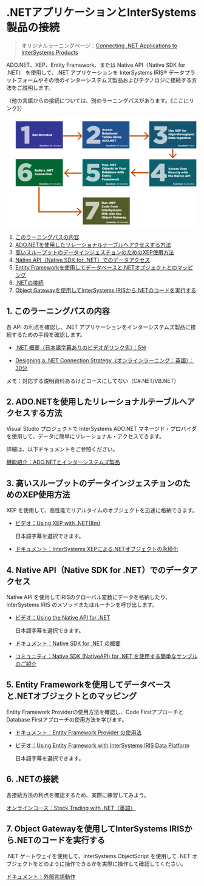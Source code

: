 # .NETアプリケーションとInterSystems製品の接続
> オリジナルラーニングページ：[Connecting .NET Applications to InterSystems Products](https://learning.intersystems.com/course/view.php?id=968)

ADO.NET、XEP、Entity Framework、または Native API（Native SDK for .NET） を使用して、.NET アプリケーションを InterSystems IRIS® データプラットフォームやその他のインターシステムズ製品およびテクノロジに接続する方法をご説明します。

（他の言語からの接続については、別のラーニングパスがあります。《ここにリンク》）


![](/assets/dotNetAppToISCProducts.png)

1. [このラーニングパスの内容](#1-このラーニングパスの内容)
2. [ADO.NETを使用したリレーショナルテーブルへアクセスする方法](#2-adonetを使用したリレーショナルテーブルへアクセスする方法)
3. [高いスループットのデータインジェスチョンのためのXEP使用方法](#3-高いスループットのデータインジェスチョンのためのxep使用方法)
4. [Native API（Native SDK for .NET）でのデータアクセス](#4-native-apinative-sdk-for-netでのデータアクセス)
5. [Entity Frameworkを使用してデータベースと.NETオブジェクトとのマッピング]()
6. [.NETの接続](#6-netの接続)
7. [Object Gatewayを使用してInterSystems IRISから.NETのコードを実行する](#7-object-gatewayを使用してintersystems-irisからnetのコードを実行する)





## 1. このラーニングパスの内容
各 API の利点を確認し、.NET アプリケーションをインターシステムズ製品に接続するための手段を確認します。

- [.NET 概要（日本語字幕ありのビデオがリンク先）：5分](https://learning.intersystems.com/course/view.php?id=1059)

- [Designing a .NET Connection Strategy（オンラインラーニング：英語）：30分](https://learning.intersystems.com/course/view.php?name=.NET%20Connection%20Strategy)

メモ：対応する説明資料あるけどコースにしてない（C#.NET/VB.NET）

## 2. ADO.NETを使用したリレーショナルテーブルへアクセスする方法

Visual Studio プロジェクトで InterSystems ADO.NET マネージド・プロバイダを使用して、データに簡単にリレーショナル・アクセスできます。

詳細は、以下ドキュメントをご参照ください。

[機能紹介：ADO.NETとインターシステムズ製品](https://docs.intersystems.com/irislatestj/csp/docbook/DocBook.UI.Page.cls?KEY=AFL_adonet)

## 3. 高いスループットのデータインジェスチョンのためのXEP使用方法

XEP を使用して、高性能でリアルタイムのオブジェクトを迅速に格納できます。

- [ビデオ：Using XEP with .NET(8m)](https://learning.intersystems.com/course/view.php?name=Using%20XEP%20with%20.NET)

    日本語字幕を選択できます。

- [ドキュメント：InterSystems XEPによる.NETオブジェクトの永続化](https://docs.intersystems.com/irislatestj/csp/docbook/DocBook.UI.Page.cls?KEY=BNETXEP)

## 4. Native API（Native SDK for .NET）でのデータアクセス
Native API を使用してIRISのグローバル変数にデータを格納したり、InterSystems IRIS のメソッドまたはルーチンを呼び出します。

- [ビデオ：Using the Native API for .NET](https://learning.intersystems.com/course/view.php?name=Native%20API%20for%20.NET)

    日本語字幕を選択できます。

- [ドキュメント：Native SDK for .NET の概要](https://docs.intersystems.com/irislatestj/csp/docbook/DocBook.UI.Page.cls?KEY=BNETNAT_about)

- [コミュニティ：Native SDK (NativeAPI) for .NET を使用する簡単なサンプルのご紹介](https://jp.community.intersystems.com/node/559276)

## 5. Entity Frameworkを使用してデータベースと.NETオブジェクトとのマッピング
Entity Framework Providerの使用方法を確認し、Code FirstアプローチとDatabase Firstアプローチの使用方法を学びます。

- [ドキュメント：Entity Framework Provider の使用法](https://docs.intersystems.com/irislatestj/csp/docbook/DocBook.UI.Page.cls?KEY=BNET_eframe)

- [ビデオ：Using Entity Framework with InterSystems IRIS Data Platform](https://learning.intersystems.com/course/view.php?name=Entity%20Framework)

    日本語字幕を選択できます。

## 6. .NETの接続
各接続方法の利点を確認するため、実際に練習してみよう。

[オンラインコース：Stock Trading with .NET（英語）](https://learning.intersystems.com/course/view.php?name=.NET%20Financial%20Play)

## 7. Object Gatewayを使用してInterSystems IRISから.NETのコードを実行する

.NET ゲートウェイを使用して、InterSystems ObjectScript を使用して .NET オブジェクトをどのように操作できるかを実際に操作して確認してください。

[ドキュメント：外部言語動作](https://docs.intersystems.com/irislatestj/csp/docbook/DocBook.UI.Page.cls?KEY=BEXTSERV_coding)
